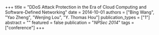 +++
title = "DDoS Attack Protection in the Era of Cloud Computing and Software-Defined Networking"
date = 2014-10-01
authors = ["Bing Wang", "Yao Zheng", "Wenjing Lou", "Y. Thomas Hou"]
publication_types = ["1"]
abstract = ""
featured = false
publication = "*NPSec 2014*"
tags = ["conference"]
+++


